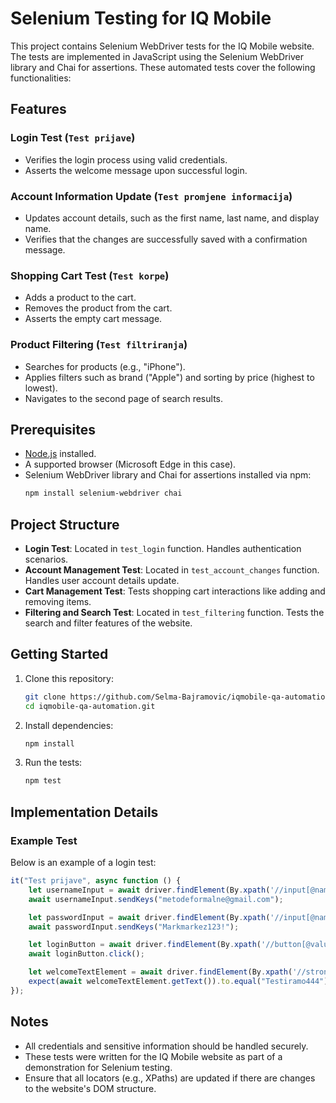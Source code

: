 # Selenium Testing for IQ Mobile

This project contains Selenium WebDriver tests for the IQ Mobile website. The tests are implemented in JavaScript using the Selenium WebDriver library and Chai for assertions. These automated tests cover the following functionalities:

## Features

### Login Test (`Test prijave`)
- Verifies the login process using valid credentials.
- Asserts the welcome message upon successful login.

### Account Information Update (`Test promjene informacija`)
- Updates account details, such as the first name, last name, and display name.
- Verifies that the changes are successfully saved with a confirmation message.

### Shopping Cart Test (`Test korpe`)
- Adds a product to the cart.
- Removes the product from the cart.
- Asserts the empty cart message.

### Product Filtering (`Test filtriranja`)
- Searches for products (e.g., "iPhone").
- Applies filters such as brand ("Apple") and sorting by price (highest to lowest).
- Navigates to the second page of search results.

## Prerequisites

- [Node.js](https://nodejs.org/) installed.
- A supported browser (Microsoft Edge in this case).
- Selenium WebDriver library and Chai for assertions installed via npm:
  ```bash
  npm install selenium-webdriver chai
  ```

## Project Structure

- **Login Test**: Located in `test_login` function. Handles authentication scenarios.
- **Account Management Test**: Located in `test_account_changes` function. Handles user account details update.
- **Cart Management Test**: Tests shopping cart interactions like adding and removing items.
- **Filtering and Search Test**: Located in `test_filtering` function. Tests the search and filter features of the website.

## Getting Started

1. Clone this repository:
   ```bash
   git clone https://github.com/Selma-Bajramovic/iqmobile-qa-automation.git
   cd iqmobile-qa-automation.git
   ```
2. Install dependencies:
   ```bash
   npm install
   ```
3. Run the tests:
   ```bash
   npm test
   ```

## Implementation Details

### Example Test
Below is an example of a login test:

```javascript
it("Test prijave", async function () {
    let usernameInput = await driver.findElement(By.xpath('//input[@name="username"]'));
    await usernameInput.sendKeys("metodeformalne@gmail.com");

    let passwordInput = await driver.findElement(By.xpath('//input[@name="password"]'));
    await passwordInput.sendKeys("Markmarkez123!");

    let loginButton = await driver.findElement(By.xpath('//button[@value="Prijava"]'));
    await loginButton.click();

    let welcomeTextElement = await driver.findElement(By.xpath('//strong[text()="Testiramo444"]'));
    expect(await welcomeTextElement.getText()).to.equal("Testiramo444");
});
```

## Notes

- All credentials and sensitive information should be handled securely.
- These tests were written for the IQ Mobile website as part of a demonstration for Selenium testing.
- Ensure that all locators (e.g., XPaths) are updated if there are changes to the website's DOM structure.
